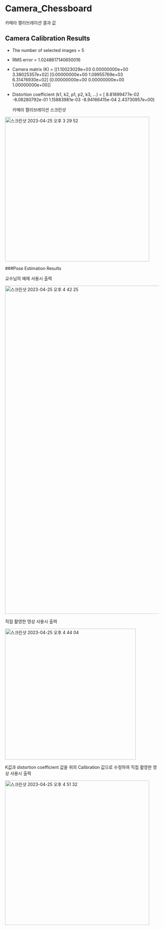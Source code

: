 # Camera_Chessboard


카메라 캘리브레이션 결과 값


## Camera Calibration Results
* The number of selected images = 5
* RMS error = 1.0248617140650016
* Camera matrix (K) = 
[[1.10023029e+03 0.00000000e+00 3.38025357e+02]
 [0.00000000e+00 1.09955769e+03 6.31476930e+02]
 [0.00000000e+00 0.00000000e+00 1.00000000e+00]]
* Distortion coefficient (k1, k2, p1, p2, k3, ...) = [ 8.81899477e-02 -8.06280792e-01  1.15883981e-03 -8.94166415e-04
  2.43730957e+00]
  
  
  카메라 캘리브레이션 스크린샷 
<img width="472" alt="스크린샷 2023-04-25 오후 3 29 52" src="https://user-images.githubusercontent.com/61642764/234193210-85431c74-4ed3-417a-8eb3-b90b92a655f1.png">



###Pose Estimation Results


교수님의 예제 사용시 출력


<img width="1072" alt="스크린샷 2023-04-25 오후 4 42 25" src="https://user-images.githubusercontent.com/61642764/234208979-17a852b5-1d09-40ac-a232-1fd07eb0c22b.png">



직접 촬영한 영상 사용시 출력


<img width="428" alt="스크린샷 2023-04-25 오후 4 44 04" src="https://user-images.githubusercontent.com/61642764/234208947-627c9a18-91f4-4ce6-ba50-3f8d92923603.png">

K값과 distortion coefficient 값을 위의 Calibration 값으로 수정하여 직접 촬영한 영상 사용시 출력


<img width="472" alt="스크린샷 2023-04-25 오후 4 51 32" src="https://user-images.githubusercontent.com/61642764/234211146-3aaeb9eb-7661-4e8f-89e4-01a66d30881c.png">

